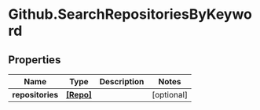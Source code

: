 # Github.SearchRepositoriesByKeyword

## Properties

Name | Type | Description | Notes
------------ | ------------- | ------------- | -------------
**repositories** | [**[Repo]**](Repo.md) |  | [optional] 


